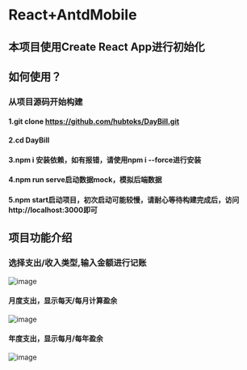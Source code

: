 # React+AntdMobile

## 本项目使用Create React App进行初始化

## 如何使用？
### 从项目源码开始构建
#### 1.git clone https://github.com/hubtoks/DayBill.git   
#### 2.cd DayBill
#### 3.npm i 安装依赖，如有报错，请使用npm i --force进行安装
#### 4.npm run serve启动数据mock，模拟后端数据
#### 5.npm start启动项目，初次启动可能较慢，请耐心等待构建完成后，访问http://localhost:3000即可



## 项目功能介绍

### 选择支出/收入类型,输入金额进行记账
![image](https://github.com/user-attachments/assets/194df2a2-8a72-471a-808d-40b91c205464)


#### 月度支出，显示每天/每月计算盈余
![image](https://github.com/user-attachments/assets/d3c3ab09-17de-498c-81ae-de021277c61b)


#### 年度支出，显示每月/每年盈余
![image](https://github.com/user-attachments/assets/6d538941-e005-44b0-9096-eb284ff13124)












